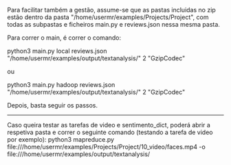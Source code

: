 Para facilitar também a gestão, assume-se que as pastas incluidas no zip estão dentro da pasta "/home/usermr/examples/Projects/Project", com todas as subpastas e ficheiros main.py e reviews.json nessa mesma pasta.

Para correr o main, é correr o comando:

python3 main.py local reviews.json "/home/usermr/examples/output/textanalysis/" 2 "GzipCodec"

ou

python3 main.py hadoop reviews.json "/home/usermr/examples/output/textanalysis/" 2 "GzipCodec"


Depois, basta seguir os passos.

----------------------------------------------------------------


Caso queira testar as tarefas de video e sentimento_dict, poderá abrir a respetiva pasta e correr o seguinte comando (testando a tarefa de video por exemplo):
python3 mapreduce.py file:///home/usermr/examples/Projects/Project/10_video/faces.mp4 -o file:///home/usermr/examples/output/textanalysis/